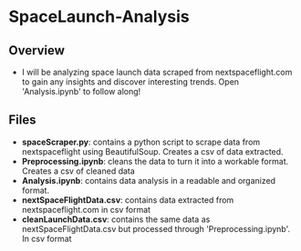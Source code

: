# SpaceLaunch-Analysis

## Overview
* I will be analyzing space launch data scraped from nextspaceflight.com to gain any insights and discover interesting trends. Open 'Analysis.ipynb' to follow along!

## Files
* **spaceScraper.py**: contains a python script to scrape data from nextspaceflight using BeautifulSoup. Creates a csv of data extracted.
* **Preprocessing.ipynb**: cleans the data to turn it into a workable format. Creates a csv of cleaned data
* **Analysis.ipynb**: contains data analysis in a readable and organized format.
* **nextSpaceFlightData.csv**: contains data extracted from nextspaceflight.com in csv format
* **cleanLaunchData.csv**: contains the same data as nextSpaceFlightData.csv but processed through 'Preprocessing.ipynb'. In csv format
